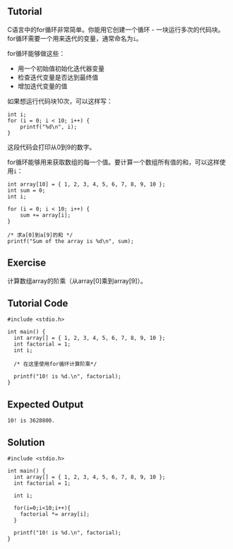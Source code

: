Tutorial
--------

C语言中的for循环非常简单。你能用它创建一个循环 - 一块运行多次的代码块。
for循环需要一个用来迭代的变量，通常命名为`i`。

for循环能够做这些：

* 用一个初始值初始化迭代器变量
* 检查迭代变量是否达到最终值
* 增加迭代变量的值

如果想运行代码块10次，可以这样写：

    int i;
    for (i = 0; i < 10; i++) {
        printf("%d\n", i);
    }
	
这段代码会打印从0到9的数字。

for循环能够用来获取数组的每一个值。要计算一个数组所有值的和，可以这样使用`i`：

    int array[10] = { 1, 2, 3, 4, 5, 6, 7, 8, 9, 10 };
    int sum = 0;
    int i;
    
    for (i = 0; i < 10; i++) {
        sum += array[i];
    }

    /* 求a[0]到a[9]的和 */
    printf("Sum of the array is %d\n", sum);

Exercise
--------

计算数组array的阶乘（从array[0]乘到array[9]）。


Tutorial Code
-------------

    #include <stdio.h>

    int main() {
      int array[] = { 1, 2, 3, 4, 5, 6, 7, 8, 9, 10 };
      int factorial = 1;
      int i;

      /* 在这里使用for循环计算阶乘*/

      printf("10! is %d.\n", factorial);
    }

Expected Output
---------------

    10! is 3628800.

Solution
--------

    #include <stdio.h>

    int main() {
      int array[] = { 1, 2, 3, 4, 5, 6, 7, 8, 9, 10 };
      int factorial = 1;

      int i;

      for(i=0;i<10;i++){
        factorial *= array[i];
      }

      printf("10! is %d.\n", factorial);
    }
